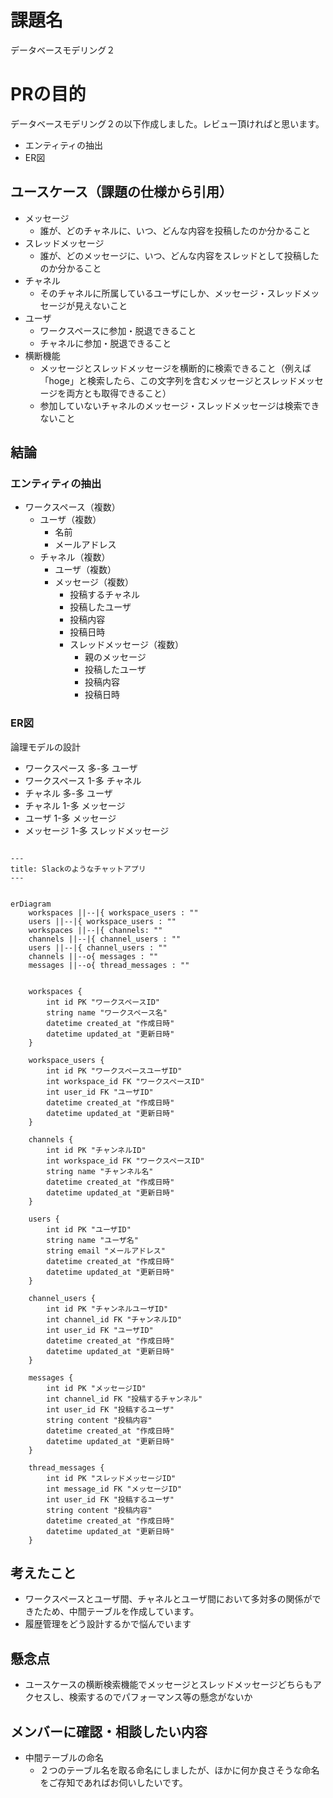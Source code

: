 # 課題名
データベースモデリング２
# PRの目的
データベースモデリング２の以下作成しました。レビュー頂ければと思います。
- エンティティの抽出
- ER図

## ユースケース（課題の仕様から引用）
- メッセージ
    - 誰が、どのチャネルに、いつ、どんな内容を投稿したのか分かること
- スレッドメッセージ
    - 誰が、どのメッセージに、いつ、どんな内容をスレッドとして投稿したのか分かること
- チャネル
    - そのチャネルに所属しているユーザにしか、メッセージ・スレッドメッセージが見えないこと
- ユーザ
    - ワークスペースに参加・脱退できること
    - チャネルに参加・脱退できること
- 横断機能
    - メッセージとスレッドメッセージを横断的に検索できること（例えば「hoge」と検索したら、この文字列を含むメッセージとスレッドメッセージを両方とも取得できること）
    - 参加していないチャネルのメッセージ・スレッドメッセージは検索できないこと


## 結論
### エンティティの抽出
- ワークスペース（複数）
    - ユーザ（複数）
        - 名前
        - メールアドレス
    - チャネル（複数）
        - ユーザ（複数）
        - メッセージ（複数）
            - 投稿するチャネル
            - 投稿したユーザ
            - 投稿内容
            - 投稿日時
            - スレッドメッセージ（複数）
                - 親のメッセージ
                - 投稿したユーザ
                - 投稿内容
                - 投稿日時


### ER図
論理モデルの設計
- ワークスペース 多-多 ユーザ
- ワークスペース 1-多 チャネル
- チャネル 多-多 ユーザ
- チャネル 1-多 メッセージ
- ユーザ 1-多 メッセージ
- メッセージ 1-多 スレッドメッセージ





```mermaid

---
title: Slackのようなチャットアプリ
---


erDiagram
    workspaces ||--|{ workspace_users : ""
    users ||--|{ workspace_users : ""
    workspaces ||--|{ channels: ""
    channels ||--|{ channel_users : ""
    users ||--|{ channel_users : ""
    channels ||--o{ messages : ""
    messages ||--o{ thread_messages : ""


    workspaces {
        int id PK "ワークスペースID"
        string name "ワークスペース名"
        datetime created_at "作成日時"
        datetime updated_at "更新日時"
    }

    workspace_users {
        int id PK "ワークスペースユーザID"
        int workspace_id FK "ワークスペースID"
        int user_id FK "ユーザID"
        datetime created_at "作成日時"
        datetime updated_at "更新日時"
    }

    channels {
        int id PK "チャンネルID"
        int workspace_id FK "ワークスペースID"
        string name "チャンネル名"
        datetime created_at "作成日時"
        datetime updated_at "更新日時"
    }

    users {
        int id PK "ユーザID"
        string name "ユーザ名"
        string email "メールアドレス"
        datetime created_at "作成日時"
        datetime updated_at "更新日時"
    }

    channel_users {
        int id PK "チャンネルユーザID"
        int channel_id FK "チャンネルID"
        int user_id FK "ユーザID"
        datetime created_at "作成日時"
        datetime updated_at "更新日時"
    }

    messages {
        int id PK "メッセージID"
        int channel_id FK "投稿するチャンネル"
        int user_id FK "投稿するユーザ"
        string content "投稿内容"
        datetime created_at "作成日時"
        datetime updated_at "更新日時"
    }

    thread_messages {
        int id PK "スレッドメッセージID"
        int message_id FK "メッセージID"
        int user_id FK "投稿するユーザ"
        string content "投稿内容"
        datetime created_at "作成日時"
        datetime updated_at "更新日時"
    }

```

## 考えたこと
- ワークスペースとユーザ間、チャネルとユーザ間において多対多の関係ができたため、中間テーブルを作成しています。
- 履歴管理をどう設計するかで悩んでいます


## 懸念点
- ユースケースの横断検索機能でメッセージとスレッドメッセージどちらもアクセスし、検索するのでパフォーマンス等の懸念がないか



## メンバーに確認・相談したい内容
- 中間テーブルの命名
    - ２つのテーブル名を取る命名にしましたが、ほかに何か良さそうな命名をご存知であればお伺いしたいです。
